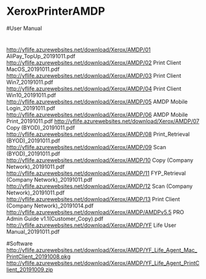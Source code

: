 # XeroxPrinterAMDP
 
#User Manual

#
http://yflife.azurewebsites.net/download/Xerox/AMDP/01 AliPay_TopUp_20191011.pdf
http://yflife.azurewebsites.net/download/Xerox/AMDP/02 Print Client MacOS_20191011.pdf
http://yflife.azurewebsites.net/download/Xerox/AMDP/03 Print Client Win7_20191011.pdf
http://yflife.azurewebsites.net/download/Xerox/AMDP/04 Print Client Win10_20191011.pdf
http://yflife.azurewebsites.net/download/Xerox/AMDP/05 AMDP Mobile Login_20191011.pdf
http://yflife.azurewebsites.net/download/Xerox/AMDP/06 AMDP Mobile Print_20191011.pdf
http://yflife.azurewebsites.net/download/Xerox/AMDP/07 Copy (BYOD)_20191011.pdf
http://yflife.azurewebsites.net/download/Xerox/AMDP/08 Print_Retrieval (BYOD)_20191011.pdf
http://yflife.azurewebsites.net/download/Xerox/AMDP/09 Scan (BYOD)_20191011.pdf
http://yflife.azurewebsites.net/download/Xerox/AMDP/10 Copy (Company Network)_20191011.pdf
http://yflife.azurewebsites.net/download/Xerox/AMDP/11 FYP_Retrieval (Company Network)_20191011.pdf
http://yflife.azurewebsites.net/download/Xerox/AMDP/12 Scan (Company Network)_20191011.pdf
http://yflife.azurewebsites.net/download/Xerox/AMDP/13 Print Client (Company Network)_20191014.pdf
http://yflife.azurewebsites.net/download/Xerox/AMDP/AMDPv5.5 PRO Admin Guide v1.1(Customer_Copy).pdf
http://yflife.azurewebsites.net/download/Xerox/AMDP/YF Life User Manual_20191011.pdf

#Software
http://yflife.azurewebsites.net/download/Xerox/AMDP/YF_Life_Agent_Mac_PrintClient_20191008.pkg
http://yflife.azurewebsites.net/download/Xerox/AMDP/YF_Life_Agent_PrintClient_20191009.zip
